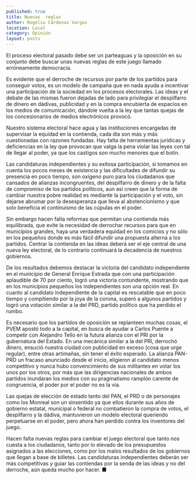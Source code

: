 ```yaml
---
published: true
title: Nuevas  reglas
author: Rogelio Cárdenas Vargas
location: Local
category: Opinión
layout: posts
---
```


El proceso electoral pasado debe ser un parteaguas y la oposición en su conjunto debe buscar unas nuevas reglas de este juego llamado erróneamente democracia.   

Es evidente que el derroche de recursos por parte de los partidos para conseguir votos, es un modelo de campaña que en nada ayuda a incentivar una participación de la sociedad en los procesos electorales. Las ideas y el debate de las mismas fueron dejadas de lado para privilegiar el despilfarro de dinero en dádivas, publicidad y en la compra encubierta de espacios en los medios de comunicación, dándole vuelta a la ley que tantas quejas de los concesionarios de medios electrónicos provocó. 

Nuestro sistema electoral hace agua y las instituciones encargadas de supervisar la equidad en la contienda, cada día son más y más cuestionadas con razones fundadas. Hay falta de herramientas jurídicas y deficiencias en la ley que provocan que valga la pena violar las leyes con tal de llegar al poder, ya que los castigos son mucho menores que el botín.

Las candidaturas independientes y su exitosa participación, si tomamos en cuenta los pocos meses de existencia y las dificultades de difundir su presencia en poco tiempo, son oxígeno puro para los ciudadanos que cansados de alianzas incongruentes, del despilfarro de dinero y de la falta de compromiso de los partidos políticos, aun así creen que la forma de cambiar nuestra pobre realidad es mediante la participación y el voto, sin dejarse abrumar por la desesperanza que lleva al abstencionismo y que solo beneficia el continuismo de las cúpulas en el poder.

Sin embargo hacen falta reformas que permitan una contienda más equilibrada, que evite la necesidad de derrochar recursos para que en municipios grandes, haya una verdadera equidad en los comicios y no sólo en los pequeños donde es más fácil difundir una propuesta alterna a los partidos. Centrar la contienda en las ideas deberá ser el eje central de una nueva ley electoral, de lo contrario continuará la decadencia de nuestros gobiernos.

De los resultados debemos destacar la victoria del candidato independiente en el municipio de General Enrique Estrada que con una participación aplaudible de 70 por ciento, logró una victoria contundente, mostrando que en los municipios pequeños los independientes son una opción real.   En cuanto al candidato independiente de la capital es rescatable que en poco tiempo y compitiendo por la joya de la corona, superó a algunos partidos y logró una votación similar a la del PRD, partido político que ha perdido el rumbo. 

Es necesario que los partidos de oposición se replanteen muchas cosas, el PVEM apostó todo a la capital, en busca de ayudar a Carlos Puente a competir con Alejandro Tello en la futura alianza con el PRI por la gubernatura del Estado. En una mecánica similar a la del PRI, derrochó dinero, ensució nuestra ciudad con publicidad en exceso (cosa que urge regular), entre otras artimañas, sin tener el éxito esperado. La alianza PAN-PRD un fracaso anunciado desde el inicio, eligieron al candidato menos competitivo y nunca hubo convencimiento de sus militantes en votar los unos por los otros, por más que las dirigencias nacionales de ambos partidos inundaran los medios con su pragmatismo ramplón carente de congruencia, el poder por el poder no es la vía.

Las quejas de elección de estado tanto del PAN, el  PRD o de personajes como los Monreal son un sinsentido ya que ellos durante sus años de gobierno estatal, municipal o federal no combatieron la compra de votos, el despilfarro y la dádiva, mantuvieron un modelo electoral queriendo perpetuarse en el poder, pero ahora han perdido contra los inventores del juego. 

Hacen falta nuevas reglas para cambiar el juego electoral que tanto nos cuesta a los ciudadanos, tanto por lo elevado de los presupuestos asignados a las elecciones, como por los malos resultados de los gobiernos que llegan a base de billetes. Las candidaturas independientes deberán ser más competitivas y guiar las contiendas por la senda de las ideas y no del derroche, aún queda mucho por hacer. ■
